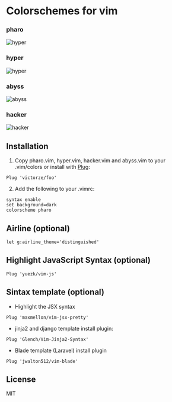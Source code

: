 # Colorschemes for vim

### pharo
![hyper](https://raw.githubusercontent.com/victorze/foo/master/img/pharo.png)

### hyper
![hyper](https://raw.githubusercontent.com/victorze/foo/master/img/_hyper.png)

### abyss
![abyss](https://raw.githubusercontent.com/victorze/foo/master/img/_abyss.png)

### hacker
![hacker](https://raw.githubusercontent.com/victorze/foo/master/img/_hacker.png)

## Installation
1. Copy pharo.vim, hyper.vim, hacker.vim and abyss.vim to your .vim/colors or install with
[Plug](https://github.com/junegunn/vim-plug):

```vim
Plug 'victorze/foo'
```

2. Add the following to your .vimrc:

```vim
syntax enable
set background=dark
colorscheme pharo
```

## Airline (optional)

```vim
let g:airline_theme='distinguished'
```

## Highlight JavaScript Syntax (optional)
```vim
Plug 'yuezk/vim-js'
```

## Sintax template (optional)

- Highlight the JSX syntax

```vim
Plug 'maxmellon/vim-jsx-pretty'
```

- jinja2 and django template install plugin:

```vim
Plug 'Glench/Vim-Jinja2-Syntax'
```

- Blade template (Laravel) install plugin
```vim
Plug 'jwalton512/vim-blade'
```

License
---
MIT
